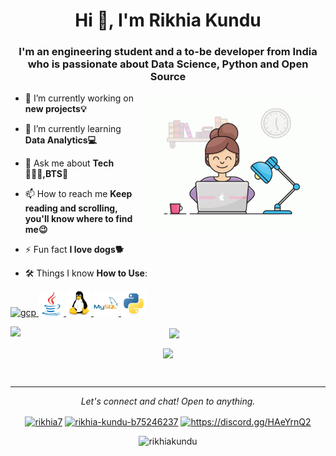 <h1 align="center">Hi 👋, I'm Rikhia Kundu</h1>
<h3 align="center">I'm an engineering student and a to-be developer from India who is passionate about Data Science, Python and Open Source</h3>

<img align="right" alt="coding" width="300" src="https://github.com/rikhiakundu/rikhiakundu/blob/main/GIF.gif">

- 🔭 I’m currently working on **new projects💡**

- 🌱 I’m currently learning **Data Analytics💻**

- 💬 Ask me about **Tech 👨🏻‍💻,BTS🤣**

- 📫 How to reach me **Keep reading and scrolling, you'll know where to find me😉**

- ⚡ Fun fact **I love dogs🐕**

- 🛠️ Things I know **How to Use**:
<p align="left"> <a href="https://cloud.google.com" target="_blank" rel="noreferrer"> <img src="https://www.vectorlogo.zone/logos/google_cloud/google_cloud-icon.svg" alt="gcp" width="40" height="40"/> </a> <a href="https://www.java.com" target="_blank" rel="noreferrer"> <img src="https://raw.githubusercontent.com/devicons/devicon/master/icons/java/java-original.svg" alt="java" width="40" height="40"/> </a> <a href="https://www.linux.org/" target="_blank" rel="noreferrer"> <img src="https://raw.githubusercontent.com/devicons/devicon/master/icons/linux/linux-original.svg" alt="linux" width="40" height="40"/> </a> <a href="https://www.mysql.com/" target="_blank" rel="noreferrer"> <img src="https://raw.githubusercontent.com/devicons/devicon/master/icons/mysql/mysql-original-wordmark.svg" alt="mysql" width="40" height="40"/> </a> <a href="https://www.python.org" target="_blank" rel="noreferrer"> <img src="https://raw.githubusercontent.com/devicons/devicon/master/icons/python/python-original.svg" alt="python" width="40" height="40"/> </a> </p>

<p><img align="left" src="https://github-readme-stats.vercel.app/api/top-langs?username=rikhiakundu&hide_border=true" /></p>

<p align="center">&nbsp;<img align="center" src="https://github-readme-stats.vercel.app/api?username=rikhiakundu&hide_border=true" /></p>

<p align="center"><img align="center" src="https://github-readme-streak-stats.herokuapp.com/?user=rikhiakundu&hide_border=true" /></p>

<br>

---

<p align="center">
  <i>Let's connect and chat! Open to anything.</i>
  <p align="center">
<a href="https://twitter.com/rikhia7" target="blank"><img align="center" src="https://raw.githubusercontent.com/rahuldkjain/github-profile-readme-generator/master/src/images/icons/Social/twitter.svg" alt="rikhia7" height="30" width="40" /></a>
<a href="https://linkedin.com/in/rikhia-kundu-b75246237" target="blank"><img align="center" src="https://raw.githubusercontent.com/rahuldkjain/github-profile-readme-generator/master/src/images/icons/Social/linked-in-alt.svg" alt="rikhia-kundu-b75246237" height="30" width="40" /></a>
<a href="https://discord.gg/https://discord.gg/HAeYrnQ2" target="blank"><img align="center" src="https://raw.githubusercontent.com/rahuldkjain/github-profile-readme-generator/master/src/images/icons/Social/discord.svg" alt="https://discord.gg/HAeYrnQ2" height="30" width="40" /></a>
</p>

<p align="center"> <img src="https://komarev.com/ghpvc/?username=rikhiakundu&label=Profile%20views&color=0e75b6&style=flat" alt="rikhiakundu" /> </p>


